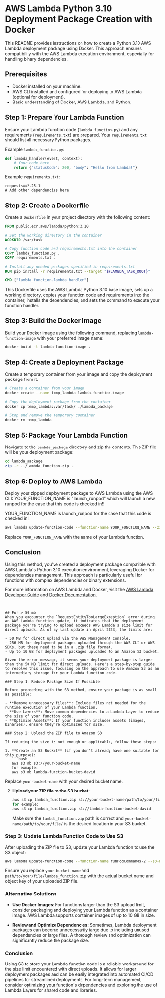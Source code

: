 
# AWS Lambda Python 3.10 Deployment Package Creation with Docker

This README provides instructions on how to create a Python 3.10 AWS Lambda deployment package using Docker. This approach ensures compatibility with the AWS Lambda execution environment, especially for handling binary dependencies.

## Prerequisites

- Docker installed on your machine.
- AWS CLI installed and configured for deploying to AWS Lambda (optional for deployment).
- Basic understanding of Docker, AWS Lambda, and Python.

## Step 1: Prepare Your Lambda Function

Ensure your Lambda function code (`lambda_function.py`) and any requirements (`requirements.txt`) are prepared. Your `requirements.txt` should list all necessary Python packages.

Example `lambda_function.py`:

```python
def lambda_handler(event, context):
    # Your code here
    return {"statusCode": 200, "body": "Hello from Lambda!"}
```

Example `requirements.txt`:

```plaintext
requests==2.25.1
# Add other dependencies here
```

## Step 2: Create a Dockerfile

Create a `Dockerfile` in your project directory with the following content:

```Dockerfile
FROM public.ecr.aws/lambda/python:3.10

# Set the working directory in the container
WORKDIR /var/task

# Copy function code and requirements.txt into the container
COPY lambda_function.py .
COPY requirements.txt .

# Install any needed packages specified in requirements.txt
RUN pip install -r requirements.txt --target "${LAMBDA_TASK_ROOT}"

CMD ["lambda_function.lambda_handler"]
```

This Dockerfile uses the AWS Lambda Python 3.10 base image, sets up a working directory, copies your function code and requirements into the container, installs the dependencies, and sets the command to execute your function handler.

## Step 3: Build the Docker Image

Build your Docker image using the following command, replacing `lambda-function-image` with your preferred image name:

```bash
docker build -t lambda-function-image .
```

## Step 4: Create a Deployment Package

Create a temporary container from your image and copy the deployment package from it:

```bash
# Create a container from your image
docker create --name temp_lambda lambda-function-image

# Copy the deployment package from the container
docker cp temp_lambda:/var/task/ ./lambda_package

# Stop and remove the temporary container
docker rm temp_lambda
```

## Step 5: Package Your Lambda Function

Navigate to the `lambda_package` directory and zip the contents. This ZIP file will be your deployment package:

```bash
cd lambda_package
zip -r ../lambda_function.zip .
```

## Step 6: Deploy to AWS Lambda

Deploy your zipped deployment package to AWS Lambda using the AWS CLI:
YOUR_FUNCTION_NAME is "launch_runpod" which will launch a new runpod for the case that this code is checked in!!

YOUR_FUNCTION_NAME is launch_runpod for the case that this code is checked in!!


```bash
aws lambda update-function-code --function-name YOUR_FUNCTION_NAME --zip-file fileb://lambda_function.zip
```

Replace `YOUR_FUNCTION_NAME` with the name of your Lambda function.

## Conclusion

Using this method, you've created a deployment package compatible with AWS Lambda's Python 3.10 execution environment, leveraging Docker for dependencies management. This approach is particularly useful for functions with complex dependencies or binary extensions.

For more information on AWS Lambda and Docker, visit the [AWS Lambda Developer Guide](https://docs.aws.amazon.com/lambda/latest/dg/welcome.html) and [Docker Documentation](https://docs.docker.com/).
```


## For > 50 mb
When you encounter the `RequestEntityTooLargeException` error during an AWS Lambda function update, it indicates that the deployment package you're trying to upload exceeds AWS Lambda's size limit for direct uploads. As of my last update in April 2023, the limits are:

- 50 MB for direct upload via the AWS Management Console.
- 256 MB for deployment packages uploaded through the AWS CLI or AWS SDKs, but these need to be in a .zip file format.
- Up to 10 GB for deployment packages uploaded to an Amazon S3 bucket.

Given the error message, it seems your deployment package is larger than the 50 MB limit for direct uploads. Here's a step-by-step guide to resolve this issue, focusing on the approach to use Amazon S3 as an intermediary storage for your Lambda function code.

### Step 1: Reduce Package Size If Possible

Before proceeding with the S3 method, ensure your package is as small as possible:

- **Remove unnecessary files**: Exclude files not needed for the runtime execution of your Lambda function.
- **Use Layers**: Move common dependencies to a Lambda Layer to reduce the size of your function code.
- **Optimize Assets**: If your function includes assets (images, binaries), ensure they're optimized for size.

### Step 2: Upload the ZIP file to Amazon S3

If reducing the size is not enough or applicable, follow these steps:

1. **Create an S3 Bucket** (if you don't already have one suitable for this purpose):
   ```bash
   aws s3 mb s3://your-bucket-name
   for exmaple: 
   aws s3 mb lambda-function-bucket-david 
   ```
   Replace `your-bucket-name` with your desired bucket name.

2. **Upload your ZIP file to the S3 bucket**:
   ```bash
   aws s3 cp lambda_function.zip s3://your-bucket-name/path/to/your/file/
   for example:
   aws s3 cp lambda_function.zip s3://lambda-function-bucket-david

   ```
   Make sure the `lambda_function.zip` path is correct and `your-bucket-name/path/to/your/file/` is the desired location in your S3 bucket.

### Step 3: Update Lambda Function Code to Use S3

After uploading the ZIP file to S3, update your Lambda function to use the S3 object:

```bash
aws lambda update-function-code --function-name runPodCommands-2 --s3-bucket lambda-function-bucket-david --s3-key lambda_function.zip
```

Ensure you replace `your-bucket-name` and `path/to/your/file/lambda_function.zip` with the actual bucket name and object key of your uploaded ZIP file.

### Alternative Solutions

- **Use Docker Images**: For functions larger than the S3 upload limit, consider packaging and deploying your Lambda function as a container image. AWS Lambda supports container images of up to 10 GB in size.

- **Review and Optimize Dependencies**: Sometimes, Lambda deployment packages can become unnecessarily large due to including unused dependencies or large files. A thorough review and optimization can significantly reduce the package size.

### Conclusion

Using S3 to store your Lambda function code is a reliable workaround for the size limit encountered with direct uploads. It allows for larger deployment packages and can be easily integrated into automated CI/CD pipelines for streamlined deployments. For long-term management, consider optimizing your function's dependencies and exploring the use of Lambda Layers for shared code and libraries.

